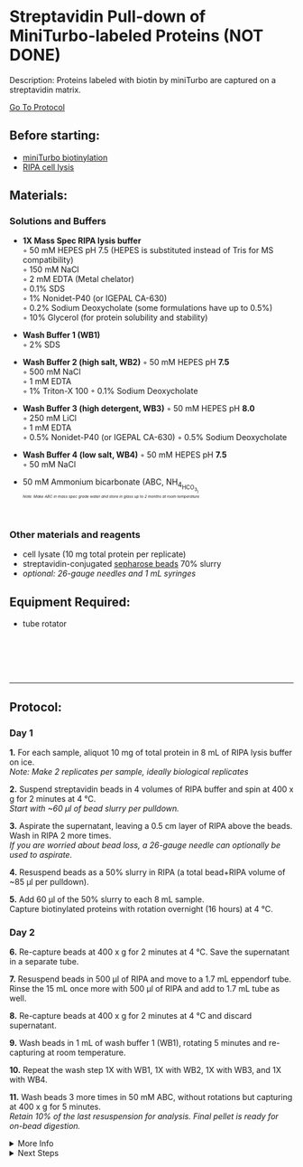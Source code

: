 Streptavidin Pull-down of MiniTurbo-labeled Proteins (NOT DONE)
================================================================================
Description: Proteins labeled with biotin by miniTurbo are captured on a streptavidin matrix.

[Go To Protocol](#protocol)

Before starting:
--------------------------------------------------------------------------------
* [miniTurbo biotinylation](./miniTurbo-biotinylation.md)
* [RIPA cell lysis](./Whole-Cell-Lysis-RIPA.md)

Materials:
--------------------------------------------------------------------------------

### Solutions and Buffers ###

  * **1X Mass Spec RIPA lysis buffer**  
    ◦ 50 mM HEPES pH 7.5 (HEPES is substituted instead of Tris for MS compatibility)  
    ◦ 150 mM NaCl  
    ◦ 2 mM EDTA (Metal chelator)  
    ◦ 0.1% SDS  
    ◦ 1% Nonidet-P40 (or IGEPAL CA-630)  
    ◦ 0.2% Sodium Deoxycholate (some formulations have up to 0.5%)  
    ◦ 10% Glycerol (for protein solubility and stability)  

  * **Wash Buffer 1 (WB1)**  
    ◦ 2% SDS  
    
  * **Wash Buffer 2 (high salt, WB2)**
    ◦ 50 mM HEPES pH **7.5**  
    ◦ 500 mM NaCl  
    ◦ 1 mM EDTA  
    ◦ 1% Triton-X 100
    ◦ 0.1% Sodium Deoxycholate
 
   * **Wash Buffer 3 (high detergent, WB3)** 
    ◦ 50 mM HEPES pH **8.0**  
    ◦ 250 mM LiCl  
    ◦ 1 mM EDTA  
    ◦ 0.5% Nonidet-P40 (or IGEPAL CA-630)
    ◦ 0.5% Sodium Deoxycholate
    
   * **Wash Buffer 4 (low salt, WB4)** 
    ◦ 50 mM HEPES pH **7.5**  
    ◦ 50 mM NaCl  
    
  * 50 mM Ammonium bicarbonate (ABC, NH<sub>4<sub/>HCO<sub>3<sub/>)<br/>
  _Note: Make ABC in mass spec grade water and store in glass up to 2 months at room temperature_
  
<br/>

### Other materials and reagents ### 

  * cell lysate (10 mg total protein per replicate)
  * streptavidin-conjugated [sepharose beads](https://www.sigmaaldrich.com/US/en/product/sigma/ge17511301) 70% slurry
  * _optional: 26-gauge needles and 1 mL syringes_
  
Equipment Required:
--------------------------------------------------------------------------------
  
  * tube rotator

<br/><br/><br/><br/>
<!-- Use <br/> to fill in first page -->

___
Protocol:
--------------------------------------------------------------------------------
### Day 1

**1.** For each sample, aliquot 10 mg of total protein in 8 mL of RIPA lysis buffer on ice.<br/>
  _Note: Make 2 replicates per sample, ideally biological replicates_
    
**2.** Suspend streptavidin beads in 4 volumes of RIPA buffer and spin at 400 x g for 2 minutes at 4 °C.<br/>
  _Start with ~60 µl of bead slurry per pulldown._ 
  
**3.** Aspirate the supernatant, leaving a 0.5 cm layer of RIPA above the beads. Wash in RIPA 2 more times.<br/>
  _If you are worried about bead loss, a 26-gauge needle can optionally be used to aspirate._

**4.** Resuspend beads as a 50% slurry in RIPA (a total bead+RIPA volume of ~85 µl per pulldown).

**5.** Add 60 µl of the 50% slurry to each 8 mL sample. <br/>
  Capture biotinylated proteins with rotation overnight (16 hours) at 4 °C.

### Day 2

**6.** Re-capture beads at 400 x g for 2 minutes at 4 °C. Save the supernatant in a separate tube.

**7.** Resuspend beads in 500 µl of RIPA and move to a 1.7 mL eppendorf tube.<br/>
  Rinse the 15 mL once more with 500 µl of RIPA and add to 1.7 mL tube as well.

**8.** Re-capture beads at 400 x g for 2 minutes at 4 °C and discard supernatant.

**9.** Wash beads in 1 mL of wash buffer 1 (WB1), rotating 5 minutes and re-capturing at room temperature.

**10.** Repeat the wash step 1X with WB1, 1X with WB2, 1X with WB3, and 1X with WB4.
  
**11.** Wash beads 3 more times in 50 mM ABC, without rotations but capturing at 400 x g for 5 minutes.<br/>
  _Retain 10% of the last resuspension for analysis. Final pellet is ready for on-bead digestion._
    
  
 
<!-- The text below creates dropdown lists for links to next steps or hyperlinks -->

<details>
  <summary>More Info</summary>
  
  <a href="https://doi.org/10.1083/jcb.201112098">
Original BioID approach</a>  

</details>
  
<details>
  <summary>Next Steps</summary>

</p> <a href="./Affinity-MS-Sample-Prep.md">
MS Sample Prep</a>

</p> <a href="./Peptide-Quant.md">
Peptide Quantification</a>

</details>

